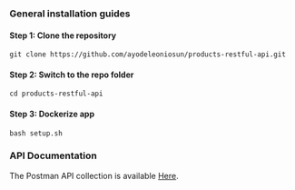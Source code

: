 ### General installation guides

#### Step 1: Clone the repository

```shell
git clone https://github.com/ayodeleoniosun/products-restful-api.git
```

#### Step 2: Switch to the repo folder

```shell
cd products-restful-api
```

#### Step 3: Dockerize app

```shell
bash setup.sh
```

### API Documentation

The Postman API collection is available [Here](public/postman_collection.json). <br/>